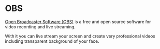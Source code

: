 # OBS

[Open Broadcaster Software (OBS)]( https://obsproject.com/ ) is a free and open source software for video recording and live streaming.

With it you can live stream your screen and create very professional videos including transparent background of your face.


